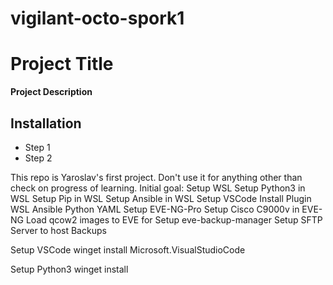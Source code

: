 # vigilant-octo-spork1


# Project Title

**Project Description**

## Installation
- Step 1
- Step 2



This repo is Yaroslav's first project. Don't use it for anything other than check on progress of learning.
Initial goal:
    Setup WSL
        Setup Python3 in WSL
        Setup Pip in WSL
        Setup Ansible in WSL
    Setup VSCode
        Install Plugin
            WSL
            Ansible
            Python
            YAML
    Setup EVE-NG-Pro
        Setup Cisco C9000v in EVE-NG
            Load qcow2 images to EVE for 
        Setup eve-backup-manager
        Setup SFTP Server to host Backups

Setup VSCode
winget install Microsoft.VisualStudioCode

Setup Python3
winget install



